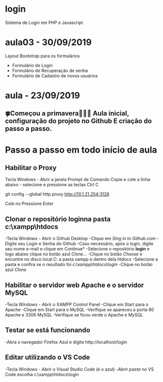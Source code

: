 # login
Sistema de Login em PHP e Javascript

# aula03 - 30/09/2019
Layout Bootstrap para os formulários
- Formulário de Login
- Formulário de Recuperação de senha
- Formulário de Cadastro de novos usuários

# aula - 23/09/2019
🍀Começou a primavera🌺🌻🌹
Aula inicial, configuração do projeto no Github
E criação do passo a passo.
---
# Passo a passo em todo início de aula

## Habilitar o Proxy
  Tecla Windows - Abrir a janela Prompt de Comando
  Copie e cole a linha abaixo - selecione e pressione as teclas Ctrl C

  git config --global http.proxy http://10.1.21.254:3128

  Cole no 
  Pressione Enter

## Clonar o repositório **login**na pasta **c:\xampp\htdocs**
  -Tecla Windows - Abrir o Github Desktop
  -Clique em *Sing in to Github.com*
  -Digite seu Login e Senha do Github
  -Caso necessário, após o login, digite seu nome e-mail e clique em Continue*
  -Selecione o repositório **login** e logo abaixo clique no botão azul *Clone...*
  -Clique no botão *Choose* e encontre no disco local C: a pasta xampp e dentro dela htdocs
  -Selecione a pasta e confira se o resultado foi *c:\xampp\htdocs\login*
  -Clique no botão azul *Clone*
  
## Habilitar o servidor web **Apache** e o servidor **MySQL** 
-Tecla Windows - Abrir o XAMPP Control Panel
-Clique em Start para o Apache
-Clique em Start para o MySQL
-Verifique se apareceu a porta 80 Apache e 3306 MySQL
-Verifique se ficou verde o Apache e MySQL

## Testar se está funcionando
  -Abra o navegador Firefox Azul e digite http://localhost/login
  
## Editar utilizando o VS Code
  -Tecla Windows - Abrir o Visual Studio Code (é o azul)
  -*Abrir pasta* no VS Code escolha c:\xampp\htdocs\login
